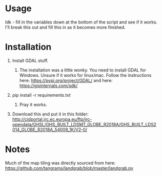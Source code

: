 # Usage

Idk - fill in the variables down at the bottom of the script and see if it works. I'll break this out and fill this in as it becomes more finished.

# Installation
1. Install GDAL stuff.
   1. The installation was a little wonky. You need to install GDAL for Windows. Unsure if it works for linux/mac. Follow the instructions here: https://pypi.org/project/GDAL/ and here: https://gisinternals.com/sdk/

2. pip install -r requirements.txt
   1. Pray it works.
3.   Download this and put it in this folder: 
http://cidportal.jrc.ec.europa.eu/ftp/jrc-opendata/GHSL/GHS_BUILT_LDSMT_GLOBE_R2018A/GHS_BUILT_LDS2014_GLOBE_R2018A_54009_1K/V2-0/

# Notes
Much of the map tiling was directly sourced from here:
https://github.com/tangrams/landgrab/blob/master/landgrab.py
